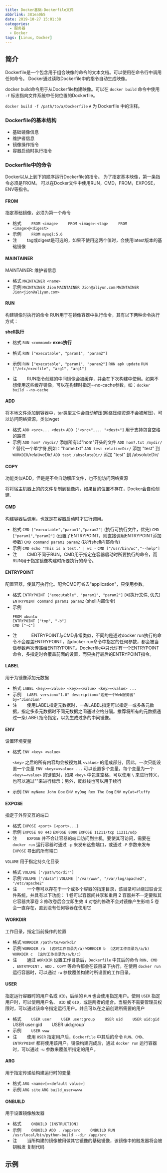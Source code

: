 ```yaml
---
title: Docker基础-Dockerfile文件
abbrlink: 381ea0b5
date: 2019-10-27 15:01:38
categories:
  - 服务器
  - Docker
tags: [Linux, Docker]
---
```


## 简介
Dockerfile是一个包含用于组合映像的命令的文本文档。可以使用在命令行中调用任何命令。 Docker通过读取Dockerfile中的指令自动生成映像。

docker build命令用于从Dockerfile构建映像。可以在 `docker build` 命令中使用 `-f` 标志指向文件系统中任何位置的Dockerfile。

`docker build -f /path/to/a/Dockerfile`
 `#` 为 Dockerfile 中的注释。

### Dockerfile的基本结构

- 基础镜像信息
- 维护者信息
- 镜像操作指令
- 容器启动时执行指令


### Dockerfile中的命令

Docker以从上到下的顺序运行Dockerfile的指令。
为了指定基本映像，第一条指令必须是FROM。
可以在Docker文件中使用RUN，CMD，FROM，EXPOSE，ENV等指令。


#### FROM
指定基础镜像，必须为第一个命令

- 格式
　　`FROM <image>`
　　`FROM <image>:<tag>`
　　`FROM <image>@<digest>`
- 示例
　　`FROM mysql:5.6`
- 注
　　tag或digest是可选的，如果不使用这两个值时，会使用latest版本的基础镜像

#### MAINTAINER
MAINTAINER: 维护者信息

- 格式
   `MAINTAINER <name>`
- 示例
    `MAINTAINER Jion`
    `MAINTAINER Jion@aliyun.com`
    `MAINTAINER Jion<jion@aliyun.com>`
	
#### RUN
构建镜像时执行的命令
RUN用于在镜像容器中执行命令，其有以下两种命令执行方式：

**shell执行**
- 格式
    `RUN <command>`
**exec执行**
- 格式
    `RUN ["executable", "param1", "param2"]`
- 示例
    `RUN ["executable", "param1", "param2"]`
    `RUN apk update`
    `RUN ["/etc/execfile", "arg1", "arg1"]`

- 注
　　RUN指令创建的中间镜像会被缓存，并会在下次构建中使用。如果不想使用这些缓存镜像，可以在构建时指定--no-cache参数，如：`docker build --no-cache`


#### ADD
将本地文件添加到容器中，tar类型文件会自动解压(网络压缩资源不会被解压)，可以访问网络资源，类似wget

- 格式
    `ADD <src>... <dest>`
    `ADD ["<src>",... "<dest>"]` 用于支持包含空格的路径
- 示例
    `ADD hom* /mydir/`           添加所有以"hom"开头的文件
    `ADD hom?.txt /mydir/`      ? 替代一个单字符,例如："home.txt"
    `ADD test relativeDir/`      添加 "test" 到 `WORKDIR`/relativeDir/
    `ADD test /absoluteDir/`     添加 "test" 到 /absoluteDir/

#### COPY
功能类似ADD，但是是不会自动解压文件，也不能访问网络资源

将将宿主机器上的的文件复制到镜像内，如果目的位置不存在，Docker会自动创建.

#### CMD
构建容器后调用，也就是在容器启动时才进行调用。

- 格式
    `CMD ["executable","param1","param2"]` (执行可执行文件，优先)
    `CMD ["param1","param2"]` (设置了ENTRYPOINT，则直接调用ENTRYPOINT添加参数)
    `CMD command param1 param2` (执行shell内部命令)
- 示例
    `CMD echo "This is a test." | wc -`
    `CMD ["/usr/bin/wc","--help"]`
- 注
 　　CMD不同于RUN，CMD用于指定在容器启动时所要执行的命令，而RUN用于指定镜像构建时所要执行的命令。

#### ENTRYPOINT
配置容器，使其可执行化。配合CMD可省去"application"，只使用参数。

- 格式
    `ENTRYPOINT ["executable", "param1", "param2"]` (可执行文件, 优先)
    `ENTRYPOINT command param1 param2` (shell内部命令)
- 示例
    ```
	FROM ubuntu
    ENTRYPOINT ["top", "-b"]
    CMD ["-c"]
	```
- 注
　　　ENTRYPOINT与CMD非常类似，不同的是通过docker run执行的命令不会覆盖ENTRYPOINT，而docker run命令中指定的任何参数，都会被当做参数再次传递给ENTRYPOINT。Dockerfile中只允许有一个ENTRYPOINT命令，多指定时会覆盖前面的设置，而只执行最后的ENTRYPOINT指令。

#### LABEL
用于为镜像添加元数据

- 格式
    `LABEL <key>=<value> <key>=<value> <key>=<value> ...`
- 示例
　`LABEL version="1.0" description="这是一个Web服务器" by="JionJion"`
- 注
　　使用LABEL指定元数据时，一条LABEL指定可以指定一或多条元数据，指定多条元数据时不同元数据之间通过空格分隔。推荐将所有的元数据通过一条LABEL指令指定，以免生成过多的中间镜像。

#### ENV
设置环境变量

- 格式
    `ENV <key> <value>`   
	
    `<key>` 之后的所有内容均会被视为其 `<value>` 的组成部分，因此，一次只能设置一个变量
	`ENV <key>=<value> ...`
	可以设置多个变量，每个变量为一个 `<key>=<value>` 的键值对，如果 `<key>` 中包含空格，可以使用 `\` 来进行转义，也可以通过""来进行标示；另外，反斜线也可以用于续行
	
- 示例
    `ENV myName John Doe`
    `ENV myDog Rex The Dog`
    `ENV myCat=fluffy`

#### EXPOSE
指定于外界交互的端口

- 格式
    `EXPOSE <port> [<port>...]`
- 示例
    `EXPOSE 80 443`
    `EXPOSE 8080`
    `EXPOSE 11211/tcp 11211/udp`
- 注
　　`EXPOSE` 并不会让容器的端口访问到主机。要使其可访问，需要在 `docker run` 运行容器时通过 `-p` 来发布这些端口，或通过 `-P` 参数来发布 `EXPOSE` 导出的所有端口

`VOLUME`
用于指定持久化目录

- 格式
    `VOLUME ["/path/to/dir"]`
- 示例
    `VOLUME ["/data"]`
    `VOLUME ["/var/www", "/var/log/apache2", "/etc/apache2"`
- 注
　　一个卷可以存在于一个或多个容器的指定目录，该目录可以绕过联合文件系统，并具有以下功能：
1 卷可以容器间共享和重用
2 容器并不一定要和其它容器共享卷
3 修改卷后会立即生效
4 对卷的修改不会对镜像产生影响
5 卷会一直存在，直到没有任何容器在使用它

#### WORKDIR
工作目录，指定当前操作的位置

- 格式
    `WORKDIR /path/to/workdir`
- 示例
    `WORKDIR /a  (这时工作目录为/a)`
    `WORKDIR b  (这时工作目录为/a/b)`
    `WORKDIR c  (这时工作目录为/a/b/c)`
- 注
　　通过 `WORKDIR` 设置工作目录后，`Dockerfile` 中其后的命令 `RUN`、`CMD` 、`ENTRYPOINT` 、`ADD` 、`COPY` 等命令都会在该目录下执行。在使用 `docker run` 运行容器时，可以通过 `-w` 参数覆盖构建时所设置的工作目录。

#### USER
指定运行容器时的用户名或 `UID`，后续的 `RUN` 也会使用指定用户。使用 `USER` 指定用户时，可以使用用户名、 `UID` 或 `GID`，或是两者的组合。当服务不需要管理员权限时，可以通过该命令指定运行用户。并且可以在之前创建所需要的用户

- 格式
　　`USER user`
　　`USER user:group`
　　`USER uid`
　　`USER uid:gid
　　`USER user:gid`
　　`USER uid:group`
 - 示例
　　`USER www`
 - 注
　　使用 `USER` 指定用户后，`Dockerfile` 中其后的命令 `RUN`、`CMD`、`ENTRYPOINT` 都将使用该用户。镜像构建完成后，通过 `docker run` 运行容器时，可以通过 `-u` 参数来覆盖所指定的用户。

#### ARG
用于指定传递给构建运行时的变量

- 格式
    `ARG <name>[=<default value>]`
- 示例
    `ARG site`
    `ARG build_user=www`
	
#### ONBUILD
用于设置镜像触发器

- 格式
　　`ONBUILD [INSTRUCTION]`
- 示例
　　`ONBUILD ADD . /app/src`
　　`ONBUILD RUN /usr/local/bin/python-build --dir /app/src`
- 注
　　当所构建的镜像被用做其它镜像的基础镜像，该镜像中的触发器将会被钥触发
复制代码


 ## 示例


